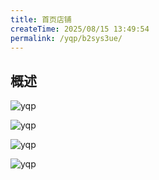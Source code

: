 ```yaml
---
title: 首页店铺
createTime: 2025/08/15 13:49:54
permalink: /yqp/b2sys3ue/
---
```


## 概述

![yqp](/yqp/shop/shop1.png)

![yqp](/yqp/shop/shop2.png)

![yqp](/yqp/shop/shop3.png)

![yqp](/yqp/shop/shop4.png)


